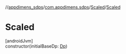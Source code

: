 //[appdimens_sdps](../../../index.md)/[com.appdimens.sdps](../index.md)/[Scaled](index.md)/[Scaled](-scaled.md)

# Scaled

[androidJvm]\
constructor(initialBaseDp: [Dp](https://developer.android.com/reference/kotlin/androidx/compose/ui/unit/Dp.html))